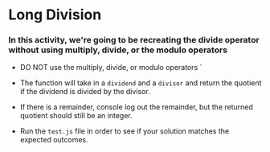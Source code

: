 # Long Division

### In this activity, we're going to be recreating the divide operator without using multiply, divide, or the modulo operators

* DO NOT use the multiply, divide, or modulo operators
`
* The function will take in a `dividend` and a `divisor` and return the quotient if the dividend is divided by the divisor.

* If there is a remainder, console log out the remainder, but the returned quotient should still be an integer.

* Run the `test.js` file in order to see if your solution matches the expected outcomes.